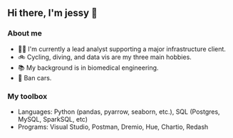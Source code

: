 ## Hi there, I'm jessy 👋

### About me
- 👩‍💻 I'm currently a lead analyst supporting a major infrastructure client.
- 🚲 Cycling, diving, and data vis are my three main hobbies.
- 📚 My background is in biomedical engineering.
- 💬 Ban cars.

### My toolbox
* Languages: Python (pandas, pyarrow, seaborn, etc.), SQL (Postgres, MySQL, SparkSQL, etc)
* Programs: Visual Studio, Postman, Dremio, Hue, Chartio, Redash
